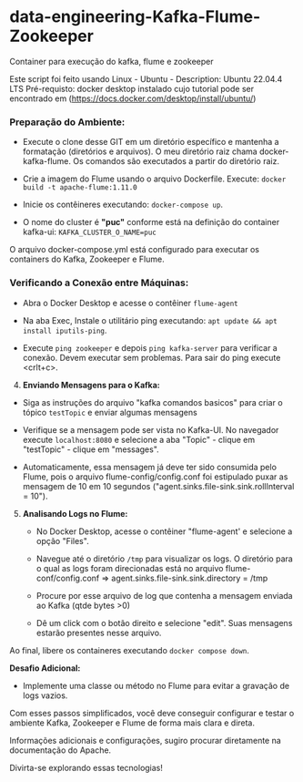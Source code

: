 # data-engineering-Kafka-Flume-Zookeeper
Container para execução do kafka, flume e zookeeper


Este script foi feito usando Linux - Ubuntu - Description:	Ubuntu 22.04.4 LTS 
Pré-requisto: docker desktop instalado cujo tutorial pode ser encontrado em (https://docs.docker.com/desktop/install/ubuntu/)
    
### Preparação do Ambiente:
- Execute o clone desse GIT em um diretório específico e mantenha a formatação (diretórios e arquivos). O meu diretório raiz chama docker-kafka-flume. Os comandos são executados a partir do diretório raiz.
- Crie a imagem do Flume usando o arquivo Dockerfile. Execute: `` docker build -t apache-flume:1.11.0 ``
      
-   Inicie os contêineres executando: `docker-compose up`.

- O nome do cluster é **"puc"** conforme está na definição do container kafka-ui: `` KAFKA_CLUSTER_O_NAME=puc ``
        
 O arquivo docker-compose.yml está configurado para executar os containers do Kafka, Zookeeper e Flume.  
        
### **Verificando a Conexão entre Máquinas:**
 - Abra o Docker Desktop e acesse o contêiner `` flume-agent ``
    
 -  Na aba Exec,  Instale o utilitário ping executando: `apt update && apt install iputils-ping`.
        
 -   Execute  `` ping zookeeper `` e depois `` ping kafka-server `` para verificar a conexão. Devem executar sem problemas. Para sair do ping execute <crlt+c>.
        
4.  **Enviando Mensagens para o Kafka:**
    
-   Siga as instruções do arquivo "kafka comandos basicos" para criar o tópico  `` testTopic `` e enviar algumas mensagens 
 -   Verifique se a mensagem pode ser vista no Kafka-UI. No navegador execute `` localhost:8080 `` e selecione a aba  "Topic" - clique em "testTopic" -  clique em "messages".

 - Automaticamente, essa mensagem já deve ter sido consumida pelo Flume, pois o arquivo flume-config/config.conf foi estipulado puxar as mensagem de 10 em 10 segundos ("agent.sinks.file-sink.sink.rollInterval = 10").
 
5.  **Analisando Logs no Flume:**
    
    -   No Docker Desktop, acesse o contêiner "flume-agent' e selecione a opção "Files".
        
    -   Navegue até o diretório `/tmp` para visualizar os logs. O diretório para o qual as logs foram direcionadas está no arquivo flume-conf/config.conf => agent.sinks.file-sink.sink.directory = /tmp
        
    -   Procure por esse arquivo de log que contenha a mensagem enviada ao Kafka (qtde bytes >0)
    -   Dê um click com o botão direito e selecione "edit". Suas mensagens estarão presentes nesse arquivo.
  
Ao final, libere os containeres executando ``docker compose down``.
        

**Desafio Adicional:**

-   Implemente uma classe ou método no Flume para evitar a gravação de logs vazios.

    

Com esses passos simplificados, você deve conseguir configurar e testar o ambiente Kafka, Zookeeper e Flume de forma mais clara e direta.

Informações adicionais e configurações, sugiro procurar diretamente na documentação do Apache.

Divirta-se explorando essas tecnologias!
